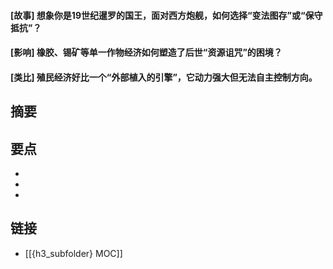 #### [故事] 想象你是19世纪暹罗的国王，面对西方炮舰，如何选择“变法图存”或“保守抵抗”？


#### [影响] 橡胶、锡矿等单一作物经济如何塑造了后世“资源诅咒”的困境？


#### [类比] 殖民经济好比一个“外部植入的引擎”，它动力强大但无法自主控制方向。


## 摘要


## 要点

- 
- 
- 

## 链接

- [[{h3_subfolder} MOC]]
